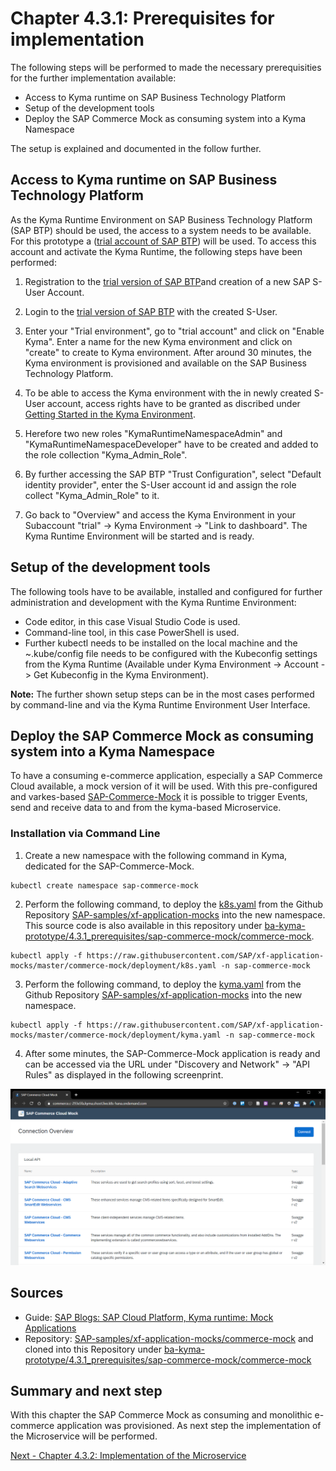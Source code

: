 # Chapter 4.3.1: Prerequisites for implementation

The following steps will be performed to made the necessary prerequisities for the further implementation available: 

* Access to Kyma runtime on SAP Business Technology Platform
* Setup of the development tools
* Deploy the SAP Commerce Mock as consuming system into a Kyma Namespace

The setup is explained and documented in the follow further.


## Access to Kyma runtime on SAP Business Technology Platform

As the Kyma Runtime Environment on SAP Business Technology Platform (SAP BTP) should be used, the access to a system needs to be available. For this prototype a ([trial account of SAP BTP](https://www.sap.com/cmp/td/sap-cloud-platform-trial.html)) will be used. To access this account and activate the Kyma Runtime, the following steps have been performed:

1. Registration to the [trial version of SAP BTP](https://www.sap.com/cmp/td/sap-cloud-platform-trial.html)and creation of a new SAP S-User Account.

2. Login to the [trial version of SAP BTP](https://www.sap.com/cmp/td/sap-cloud-platform-trial.html) with the created S-User.

3. Enter your "Trial environment", go to "trial account" and click on "Enable Kyma". Enter a name for the new Kyma environment and click on "create" to create to Kyma environment. After around 30 minutes, the Kyma environment is provisioned and available on the SAP Business Technology Platform.

4. To be able to access the Kyma environment with the in newly created S-User account, access rights have to be granted as discribed under [Getting Started in the Kyma Environment](https://help.sap.com/viewer/65de2977205c403bbc107264b8eccf4b/Cloud/en-US/d1abd18556f24fb091d081b2e3454b8b.html).

5. Herefore two new roles "KymaRuntimeNamespaceAdmin" and "KymaRuntimeNamespaceDeveloper" have to be created and added to the role collection "Kyma_Admin_Role".

6. By further accessing the SAP BTP "Trust Configuration", select "Default identity provider", enter the S-User account id and assign the role collect "Kyma_Admin_Role" to it.

7. Go back to "Overview" and access the Kyma Environment in your Subaccount "trial" -> Kyma Environment -> "Link to dashboard". The Kyma Runtime Environment will be started and is ready.


## Setup of the development tools

The following tools have to be available, installed and configured for further administration and development with the Kyma Runtime Environment:

* Code editor, in this case Visual Studio Code is used.
* Command-line tool, in this case PowerShell is used.
* Further kubectl needs to be installed on the local machine and the ~.kube/config file needs to be configured with the Kubeconfig settings from the Kyma Runtime (Available under Kyma Environment -> Account -> Get Kubeconfig in the Kyma Environment).

**Note:** The further shown setup steps can be in the most cases performed by command-line and via the Kyma Runtime Environment User Interface.


## Deploy the SAP Commerce Mock as consuming system into a Kyma Namespace

To have a consuming e-commerce application, especially a SAP Commerce Cloud available, a mock version of it will be used. With this pre-configured and varkes-based [SAP-Commerce-Mock](https://blogs.sap.com/2020/06/17/sap-cloud-platform-extension-factory-kyma-runtime-mock-applications/) it is possible to trigger Events, send and receive data to and from the kyma-based Microservice. 

### Installation via Command Line

1. Create a new namespace with the following command in Kyma, dedicated for the SAP-Commerce-Mock.

```
kubectl create namespace sap-commerce-mock
```

2. Perform the following command, to deploy the [k8s.yaml](https://raw.githubusercontent.com/SAP/xf-application-mocks/master/commerce-mock/deployment/k8s.yaml) from the Github Repository [SAP-samples/xf-application-mocks](https://github.com/SAP-samples/xf-application-mocks/tree/master/commerce-mock) into the new namespace. This source code is also available in this repository under [ba-kyma-prototype/4.3.1_prerequisites/sap-commerce-mock/commerce-mock](https://github.com/klouisbrother/ba-kyma-prototype/tree/main/4.3.1_prerequisites/sap-commerce-mock/commerce-mock).

```
kubectl apply -f https://raw.githubusercontent.com/SAP/xf-application-mocks/master/commerce-mock/deployment/k8s.yaml -n sap-commerce-mock

```

3. Perform the following command, to deploy the [kyma.yaml](https://raw.githubusercontent.com/SAP/xf-application-mocks/master/commerce-mock/deployment/kyma.yaml) from the Github Repository [SAP-samples/xf-application-mocks](https://github.com/SAP-samples/xf-application-mocks/tree/master/commerce-mock) into the new namespace.

```
kubectl apply -f https://raw.githubusercontent.com/SAP/xf-application-mocks/master/commerce-mock/deployment/kyma.yaml -n sap-commerce-mock
```

4. After some minutes, the SAP-Commerce-Mock application is ready and can be accessed via the URL under "Discovery and Network" -> "API Rules" as displayed in the following screenprint.

![](images/01_01_SAP-Commerce-Mock-Start.png)


## Sources

* Guide: [SAP Blogs: SAP Cloud Platform, Kyma runtime: Mock Applications](https://blogs.sap.com/2020/06/17/sap-cloud-platform-extension-factory-kyma-runtime-mock-applications)
* Repository: [SAP-samples/xf-application-mocks/commerce-mock](https://github.com/SAP-samples/xf-application-mocks/tree/master/commerce-mock) and cloned into this Repository under [ba-kyma-prototype/4.3.1_prerequisites/sap-commerce-mock/commerce-mock](https://github.com/klouisbrother/ba-kyma-prototype/tree/main/4.3.1_prerequisites/sap-commerce-mock/commerce-mock)


## Summary and next step

With this chapter the SAP Commerce Mock as consuming and monolithic e-commerce application was provisioned. As next step the implementation of the Microservice will be performed.

[Next - Chapter 4.3.2: Implementation of the Microservice](https://github.com/klouisbrother/ba-kyma-prototype/tree/main/4.3.2_implementation/4.3.2_implementation.md) 